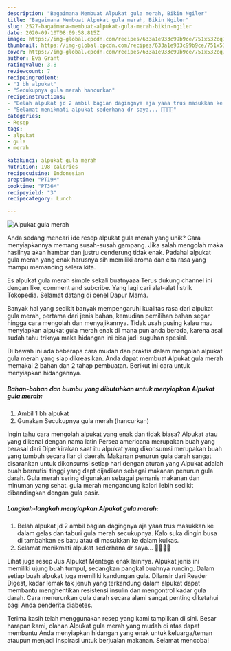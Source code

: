 ```yaml
---
description: "Bagaimana Membuat Alpukat gula merah, Bikin Ngiler"
title: "Bagaimana Membuat Alpukat gula merah, Bikin Ngiler"
slug: 2527-bagaimana-membuat-alpukat-gula-merah-bikin-ngiler
date: 2020-09-10T08:09:58.815Z
image: https://img-global.cpcdn.com/recipes/633a1e933c99b9ce/751x532cq70/alpukat-gula-merah-foto-resep-utama.jpg
thumbnail: https://img-global.cpcdn.com/recipes/633a1e933c99b9ce/751x532cq70/alpukat-gula-merah-foto-resep-utama.jpg
cover: https://img-global.cpcdn.com/recipes/633a1e933c99b9ce/751x532cq70/alpukat-gula-merah-foto-resep-utama.jpg
author: Eva Grant
ratingvalue: 3.8
reviewcount: 7
recipeingredient:
- "1 bh alpukat"
- "Secukupnya gula merah hancurkan"
recipeinstructions:
- "Belah alpukat jd 2 ambil bagian dagingnya aja yaaa trus masukkan ke dalam gelas dan taburi gula merah secukupnya. Kalo suka dingin busa di tambahkan es batu atau di masukkan ke dalam kulkas."
- "Selamat menikmati alpukat sederhana dr saya... 🥑🥑🥑😊"
categories:
- Resep
tags:
- alpukat
- gula
- merah

katakunci: alpukat gula merah 
nutrition: 198 calories
recipecuisine: Indonesian
preptime: "PT19M"
cooktime: "PT36M"
recipeyield: "3"
recipecategory: Lunch

---
```



![Alpukat gula merah](https://img-global.cpcdn.com/recipes/633a1e933c99b9ce/751x532cq70/alpukat-gula-merah-foto-resep-utama.jpg)

Anda sedang mencari ide resep alpukat gula merah yang unik? Cara menyiapkannya memang susah-susah gampang. Jika salah mengolah maka hasilnya akan hambar dan justru cenderung tidak enak. Padahal alpukat gula merah yang enak harusnya sih memiliki aroma dan cita rasa yang mampu memancing selera kita.

Es alpukat gula merah simple sekali buatnyaaa Terus dukung channel ini dengan like, comment and subcribe. Yang lagi cari alat-alat listrik Tokopedia. Selamat datang di cenel Dapur Mama.

Banyak hal yang sedikit banyak mempengaruhi kualitas rasa dari alpukat gula merah, pertama dari jenis bahan, kemudian pemilihan bahan segar hingga cara mengolah dan menyajikannya. Tidak usah pusing kalau mau menyiapkan alpukat gula merah enak di mana pun anda berada, karena asal sudah tahu triknya maka hidangan ini bisa jadi suguhan spesial.


Di bawah ini ada beberapa cara mudah dan praktis dalam mengolah alpukat gula merah yang siap dikreasikan. Anda dapat membuat Alpukat gula merah memakai 2 bahan dan 2 tahap pembuatan. Berikut ini cara untuk menyiapkan hidangannya.

<!--inarticleads1-->

##### Bahan-bahan dan bumbu yang dibutuhkan untuk menyiapkan Alpukat gula merah:

1. Ambil 1 bh alpukat
1. Gunakan Secukupnya gula merah (hancurkan)


Ingin tahu cara mengolah alpukat yang enak dan tidak biasa? Alpukat atau yang dikenal dengan nama latin Persea americana merupakan buah yang berasal dari Diperkirakan saat itu alpukat yang dikonsumsi merupakan buah yang tumbuh secara liar di daerah. Makanan penurun gula darah sangat disarankan untuk dikonsumsi setiap hari dengan aturan yang Alpukat adalah buah bernutisi tinggi yang dapt dijadikan sebagai makanan penurun gula darah. Gula merah sering digunakan sebagai pemanis makanan dan minuman yang sehat. gula merah mengandung kalori lebih sedikit dibandingkan dengan gula pasir. 

<!--inarticleads2-->

##### Langkah-langkah menyiapkan Alpukat gula merah:

1. Belah alpukat jd 2 ambil bagian dagingnya aja yaaa trus masukkan ke dalam gelas dan taburi gula merah secukupnya. Kalo suka dingin busa di tambahkan es batu atau di masukkan ke dalam kulkas.
1. Selamat menikmati alpukat sederhana dr saya... 🥑🥑🥑😊


Lihat juga resep Jus Alpukat Mentega enak lainnya. Alpukat jenis ini memiliki ujung buah tumpul, sedangkan pangkal buahnya runcing. Dalam setiap buah alpukat juga memiliki kandungan gula. Dilansir dari Reader Digest, kadar lemak tak jenuh yang terkandung dalam alpukat dapat membantu menghentikan resistensi insulin dan mengontrol kadar gula darah. Cara menurunkan gula darah secara alami sangat penting diketahui bagi Anda penderita diabetes. 

Terima kasih telah menggunakan resep yang kami tampilkan di sini. Besar harapan kami, olahan Alpukat gula merah yang mudah di atas dapat membantu Anda menyiapkan hidangan yang enak untuk keluarga/teman ataupun menjadi inspirasi untuk berjualan makanan. Selamat mencoba!
